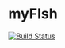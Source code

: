 # myFIsh

[![Build Status](https://travis-ci.com/yefan813/myFIsh.svg?branch=master)](https://travis-ci.com/yefan813/myFIsh)